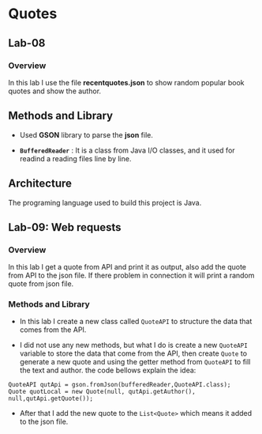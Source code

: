# Quotes

## Lab-08

### Overview

In this lab I use the file **recentquotes.json** to show random popular book quotes and show the author.

## Methods and Library

* Used **GSON** library to parse the **json** file.

*  **`BufferedReader`** : It is a class from Java I/O classes, and it used for readind a reading files line by line.

## Architecture

The programing language used to build this project is Java.

## Lab-09: Web requests

### Overview

In this lab I get a quote from API and print it as output, also add the quote from API to the json file. If there problem in connection it will print a random quote from json file.

### Methods and Library

* In this lab I create a new class called  `QuoteAPI` to structure the data that comes from the API.

* I did not use any new methods, but what I do is create a new `QuoteAPI` variable to store the data that come from the API, then create `Quote` to generate a new quote and using the getter method from `QuoteAPI` to fill the text and author. the code bellows explain the idea:

```
QuoteAPI qutApi = gson.fromJson(bufferedReader,QuoteAPI.class);
Quote quotLocal = new Quote(null, qutApi.getAuthor(), null,qutApi.getQuote());

 ```

* After that I add the new quote to the `List<Quote>` which means it added to the json file.